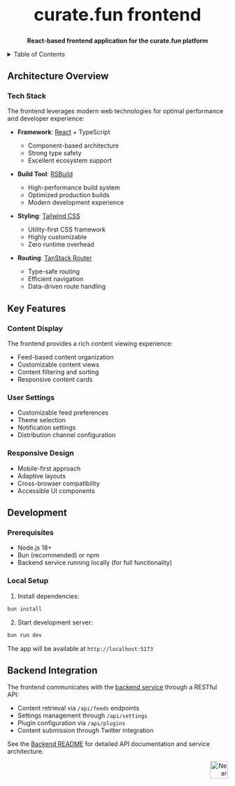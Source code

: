 <!-- markdownlint-disable MD014 -->
<!-- markdownlint-disable MD033 -->
<!-- markdownlint-disable MD041 -->
<!-- markdownlint-disable MD029 -->

<div align="center">

<h1 style="font-size: 2.5rem; font-weight: bold;">curate.fun frontend</h1>

  <p>
    <strong>React-based frontend application for the curate.fun platform</strong>
  </p>

</div>

<details>
  <summary>Table of Contents</summary>

- [Architecture Overview](#architecture-overview)
  - [Tech Stack](#tech-stack)
  - [Application Structure](#application-structure)
- [Key Features](#key-features)
  - [Content Display](#content-display)
  - [User Settings](#user-settings)
  - [Responsive Design](#responsive-design)
- [Development](#development)
  - [Prerequisites](#prerequisites)
  - [Local Setup](#local-setup)
- [Backend Integration](#backend-integration)

</details>

## Architecture Overview

### Tech Stack

The frontend leverages modern web technologies for optimal performance and developer experience:

- **Framework**: [React](https://reactjs.org) + TypeScript

  - Component-based architecture
  - Strong type safety
  - Excellent ecosystem support

- **Build Tool**: [RSBuild](https://rsbuild.dev/)

  - High-performance build system
  - Optimized production builds
  - Modern development experience

- **Styling**: [Tailwind CSS](https://tailwindcss.com)

  - Utility-first CSS framework
  - Highly customizable
  - Zero runtime overhead

- **Routing**: [TanStack Router](https://tanstack.com/router)
  - Type-safe routing
  - Efficient navigation
  - Data-driven route handling

## Key Features

### Content Display

The frontend provides a rich content viewing experience:

- Feed-based content organization
- Customizable content views
- Content filtering and sorting
- Responsive content cards

### User Settings

- Customizable feed preferences
- Theme selection
- Notification settings
- Distribution channel configuration

### Responsive Design

- Mobile-first approach
- Adaptive layouts
- Cross-browser compatibility
- Accessible UI components

## Development

### Prerequisites

- Node.js 18+
- Bun (recommended) or npm
- Backend service running locally (for full functionality)

### Local Setup

1. Install dependencies:

```bash
bun install
```

2. Start development server:

```bash
bun run dev
```

The app will be available at `http://localhost:5173`

## Backend Integration

The frontend communicates with the [backend service](../backend/README.md) through a RESTful API:

- Content retrieval via `/api/feeds` endpoints
- Settings management through `/api/settings`
- Plugin configuration via `/api/plugins`
- Content submission through Twitter integration

See the [Backend README](../backend/README.md) for detailed API documentation and service architecture.

<div align="right">
<a href="https://nearbuilders.org" target="_blank">
<img
  src="https://builders.mypinata.cloud/ipfs/QmWt1Nm47rypXFEamgeuadkvZendaUvAkcgJ3vtYf1rBFj"
  alt="Near Builders"
  height="40"
/>
</a>
</div>

